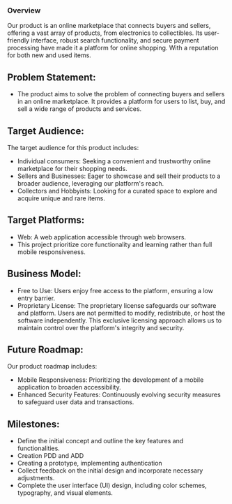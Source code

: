 ### Overview 
Our product is an online marketplace that connects buyers and sellers, offering a vast array of products, from electronics to collectibles. Its user-friendly interface, robust search functionality, and secure payment processing have made it a platform for online shopping. With a reputation for both new and used items.

## Problem Statement:
- The product aims to solve the problem of connecting buyers and sellers in an online marketplace. 
It provides a platform for users to list, buy, and sell a wide range of products and services.

## Target Audience:
The target audience for this product includes:
  - Individual consumers: Seeking a convenient and trustworthy online marketplace for their shopping needs.
  - Sellers and Businesses: Eager to showcase and sell their products to a broader audience, leveraging our platform's reach.
  - Collectors and Hobbyists: Looking for a curated space to explore and acquire unique and rare items.

## Target Platforms:
- Web: A web application accessible through web browsers.
- This project prioritize core functionality and learning rather than full mobile responsiveness.

## Business Model:
- Free to Use: Users enjoy free access to the platform, ensuring a low entry barrier.
- Proprietary License: The proprietary license safeguards our software and platform. Users are not permitted to modify, redistribute, or host the software independently. This exclusive licensing approach allows us to maintain control over the platform's integrity and security.

## Future Roadmap:
Our product roadmap includes:
- Mobile Responsiveness: Prioritizing the development of a mobile application to broaden accessibility.
- Enhanced Security Features: Continuously evolving security measures to safeguard user data and transactions.

## Milestones:
- Define the initial concept and outline the key features and functionalities.
- Creation PDD and ADD 
- Creating a prototype, implementing authentication
- Collect feedback on the initial design and incorporate necessary adjustments.
- Complete the user interface (UI) design, including color schemes, typography, and visual elements.